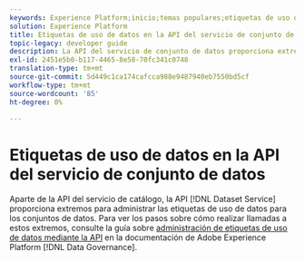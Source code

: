 ```yaml
---
keywords: Experience Platform;inicio;temas populares;etiquetas de uso de datos;servicio de catálogo
solution: Experience Platform
title: Etiquetas de uso de datos en la API del servicio de conjunto de datos
topic-legacy: developer guide
description: La API del servicio de conjunto de datos proporciona extremos para administrar etiquetas de uso de datos para conjuntos de datos.
exl-id: 2451e5b0-b117-4465-8e58-70fc341c0748
translation-type: tm+mt
source-git-commit: 5d449c1ca174cafcca988e9487940eb7550bd5cf
workflow-type: tm+mt
source-wordcount: '85'
ht-degree: 0%

---
```


# Etiquetas de uso de datos en la API del servicio de conjunto de datos

Aparte de la API del servicio de catálogo, la API [!DNL Dataset Service] proporciona extremos para administrar las etiquetas de uso de datos para los conjuntos de datos. Para ver los pasos sobre cómo realizar llamadas a estos extremos, consulte la guía sobre [administración de etiquetas de uso de datos mediante la API](../../data-governance/labels/dataset-api.md) en la documentación de Adobe Experience Platform [!DNL Data Governance].
